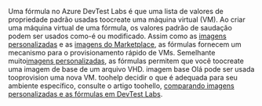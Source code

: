 Uma fórmula no Azure DevTest Labs é que uma lista de valores de propriedade padrão usadas toocreate uma máquina virtual (VM). Ao criar uma máquina virtual de uma fórmula, os valores padrão de saudação podem ser usados como-é ou modificado. Assim como as [imagens personalizadas](../articles/devtest-lab/devtest-lab-create-template.md) e as [imagens do Marketplace](../articles/devtest-lab/devtest-lab-configure-marketplace-images.md), as fórmulas fornecem um mecanismo para o provisionamento rápido de VMs. Semelhante muito[imagens personalizadas](../articles/devtest-lab/devtest-lab-create-template.md), as fórmulas permitem que você toocreate uma imagem de base de um arquivo VHD. imagem base Olá pode ser usada tooprovision uma nova VM. toohelp decidir o que é adequada para seu ambiente específico, consulte o artigo toohello, [comparando imagens personalizadas e as fórmulas em DevTest Labs](../articles/devtest-lab/devtest-lab-comparing-vm-base-image-types.md).
